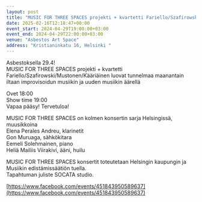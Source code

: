 ```yaml
---
layout: post
title: "MUSIC FOR THREE SPACES projekti + kvartetti Fariello/Szafirowski/Mustonen/Kääriäinen"
date: 2025-02-16T12:18:47+00:00
event_start: 2024-04-29T19:00:00+03:00
event_end: 2024-04-29T22:00:00+03:00
venue: "Asbestos Art Space"
address: "Kristianinkatu 16, Helsinki "
---
```


Asbestoksella 29.4!  
MUSIC FOR THREE SPACES projekti + kvartetti Fariello/Szafirowski/Mustonen/Kääriäinen luovat tunnelmaa maanantain iltaan improvisoidun musiikin ja uuden musiikin äärellä  
  
Ovet 18:00  
Show time 19:00   
Vapaa pääsy! Tervetuloa!   
  
MUSIC FOR THREE SPACES on kolmen konsertin sarja Helsingissä, muusikkoina  
Elena Perales Andreu, klarinetit  
Gon Muruaga, sähkökitara  
Eemeli Solehmainen, piano  
Heliä Mailiis Viirakivi, ääni, huilu  
  
MUSIC FOR THREE SPACES konsertit toteutetaan Helsingin kaupungin ja Musiikin edistämissäätiön tuella.   
Tapahtuman juliste SOCATA studio.  
  
[https://www.facebook.com/events/451843950589637](https://www.facebook.com/events/451843950589637)  
 
